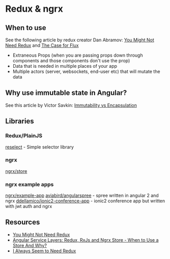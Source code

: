 # Redux & ngrx

## When to use

See the following article by redux creator Dan Abramov: [You Might Not Need Redux][1] and [The Case for Flux][4]

* Extraneous Props (when you are passing props down through components and those components don't use the prop)
* Data that is needed in multiple places of your app
* Multiple actors (server, websockets, end-user etc) that will mutate the data

## Why use immutable state in Angular?

See this article by Victor Savkin: [Immutability vs Encapsulation][5]

## Libraries

### Redux/PlainJS
[reselect](https://github.com/reactjs/reselect) - Simple selector library

### ngrx
[ngrx/store](https://github.com/ngrx/store)

### ngrx example apps
[ngrx/example-app](https://github.com/ngrx/example-app)
[aviabird/angularspree](https://github.com/aviabird/angularspree) - spree written in angular 2 and ngrx
[ddellamico/ionic2-conference-app](https://github.com/ddellamico/ionic2-conference-app) - ionic2 conference app but written with jwt auth and ngrx

## Resources

* [You Might Not Need Redux][1]
* [Angular Service Layers: Redux, RxJs and Ngrx Store - When to Use a Store And Why?][2]
* [I Always Seem to Need Redux][3]

[1]: https://medium.com/@dan_abramov/you-might-not-need-redux-be46360cf367
[2]: http://blog.angular-university.io/angular-2-redux-ngrx-rxjs/
[3]: https://medium.com/@silvenon/i-always-seem-to-need-redux-f37686c23e45
[4]: https://medium.com/swlh/the-case-for-flux-379b7d1982c6
[5]: https://vsavkin.com/immutability-vs-encapsulation-90549ab74487

